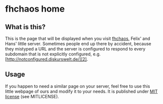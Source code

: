 # fhchaos home

## What is this?
This is the page that will be displayed when you visit [fhchaos][1], Felix' and
Hans' little server. Sometimes people end up there by accident, because they
mistyped a URL and the server is configured to respond to every subdomain that
is not explicitly configured, e.g. [http://notconfigured.diskurswelt.de/][2].

## Usage
If you happen to need a similar page on your server, feel free to use this
little webpage of ours and modify it to your needs. It is published under [MIT
license][3] (see MITLICENSE).

[1]: http://chaos.diskurswelt.de/
[2]: http://notconfigured.diskurswelt.de/
[3]: http://www.opensource.org/licenses/mit-license.php
